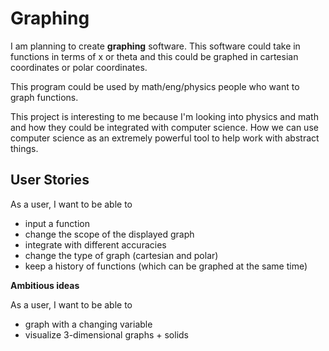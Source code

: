 # Graphing

I am planning to create **graphing** software.
This software could take in functions in terms of x 
or theta and this could be graphed in cartesian 
coordinates or polar coordinates. 

This program could be used by math/eng/physics people
who want to graph functions.

This project is interesting to me because I'm looking
into physics and math and how they could be integrated
with computer science. How we can use computer
science as an extremely powerful tool to help
work with abstract things. 






## User Stories

As a user, I want to be able to 
- input a function
- change the scope of the displayed graph
- integrate with different accuracies
- change the type of graph (cartesian and polar)
- keep a history of functions (which can be
graphed at the same time)

**Ambitious ideas**

As a user, I want to be able to

- graph with a changing variable
- visualize 3-dimensional graphs + solids
